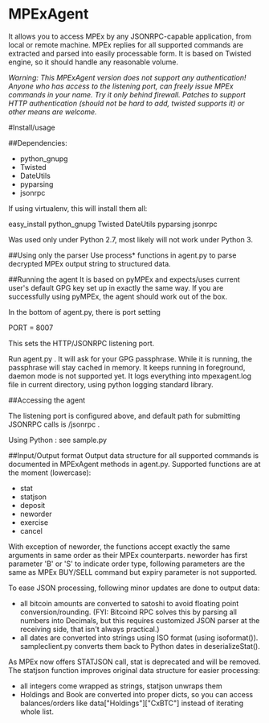 MPExAgent
=========

It allows you to access MPEx by any JSONRPC-capable application, from local or 
remote  machine. MPEx replies for all supported commands are extracted and parsed into 
easily processable form. It is based on Twisted engine, so it should handle any reasonable volume.

*Warning: This MPExAgent version does not support any authentication! Anyone 
who has access to the listening port, can freely issue MPEx commands in your name. Try it only behind firewall.
Patches to support HTTP authentication (should not be hard to add, twisted supports it) or other means are 
welcome.*

#Install/usage

##Dependencies:
* python_gnupg
* Twisted
* DateUtils 
* pyparsing
* jsonrpc

If using virtualenv, this will install them all:

easy_install python_gnupg Twisted DateUtils pyparsing jsonrpc

Was used only under Python 2.7, most likely will not work under Python 3.

##Using only the parser
Use process* functions in agent.py to parse decrypted MPEx output string to structured data.

##Running the agent
It is based on pyMPEx and expects/uses current user's default GPG key set up in exactly the same way. If you 
are successfully using pyMPEx, the agent should work out of the box.

In the bottom of agent.py, there is port setting

PORT = 8007

This sets the HTTP/JSONRPC listening port. 

Run agent.py . It will ask for your GPG passphrase. While it is running, the 
passphrase will stay cached in memory. It keeps running in foreground, daemon mode is not 
supported yet. It logs everything into mpexagent.log file in current directory, using 
python logging standard library.

##Accessing the agent

The listening port is configured above, and default path for submitting JSONRPC calls is /jsonrpc .

Using Python : see sample.py

##Input/Output format
Output data structure for all supported commands is documented in MPExAgent 
methods in agent.py. 
Supported functions are at the moment (lowercase):
* stat
* statjson
* deposit
* neworder
* exercise
* cancel

With exception of neworder, the functions accept exactly the same arguments in 
same order as their MPEx counterparts. neworder has first parameter 'B' or 'S' 
to indicate order type, following parameters are the same as MPEx BUY/SELL command but expiry parameter is not supported.

To ease JSON processing, following minor updates are done to output data:
* all bitcoin amounts are converted to satoshi to avoid floating point conversion/rounding.
  (FYI: Bitcoind RPC solves this by parsing all numbers into Decimals, but this requires customized JSON 
  parser at the receiving side, that isn't always practical.)
* all dates are converted into strings using ISO format (using isoformat()). 
  sampleclient.py converts them back to Python dates in deserializeStat().

As MPEx now offers STATJSON call, stat is deprecated and will be removed. The 
statjson function improves original data structure for easier processing:
* all integers come wrapped as strings, statjson unwraps them
* Holdings and Book are converted into proper dicts, so you can access 
  balances/orders like data["Holdings"]["CxBTC"] instead of iterating whole 
  list.
